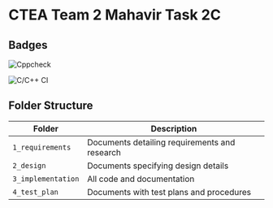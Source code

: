 # CTEA Team 2 Mahavir Task 2C

## Badges

![Cppcheck](https://github.com/99003592/Team2-TaskCalculator/workflows/Cppcheck/badge.svg)

![C/C++ CI](https://github.com/99003592/Team2-TaskCalculator/workflows/C/C++%20CI/badge.svg)

## Folder Structure
Folder             | Description
-------------------| -----------------------------------------
`1_requirements`   | Documents detailing requirements and research
`2_design`         | Documents specifying design details
`3_implementation` | All code and documentation
`4_test_plan`      | Documents with test plans and procedures




